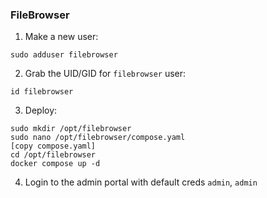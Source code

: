 ### FileBrowser
1. Make a new user:
```
sudo adduser filebrowser
```

2. Grab the UID/GID for ```filebrowser``` user:
```
id filebrowser
```

3. Deploy:
```
sudo mkdir /opt/filebrowser
sudo nano /opt/filebrowser/compose.yaml
[copy compose.yaml]
cd /opt/filebrowser
docker compose up -d
```

4. Login to the admin portal with default creds ```admin```, ```admin```